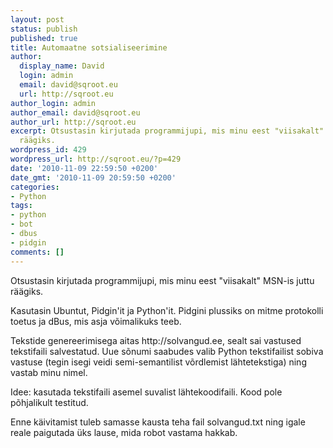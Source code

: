 ```yaml
---
layout: post
status: publish
published: true
title: Automaatne sotsialiseerimine
author:
  display_name: David
  login: admin
  email: david@sqroot.eu
  url: http://sqroot.eu
author_login: admin
author_email: david@sqroot.eu
author_url: http://sqroot.eu
excerpt: Otsustasin kirjutada programmijupi, mis minu eest "viisakalt" MSN-is juttu
  räägiks.
wordpress_id: 429
wordpress_url: http://sqroot.eu/?p=429
date: '2010-11-09 22:59:50 +0200'
date_gmt: '2010-11-09 20:59:50 +0200'
categories:
- Python
tags:
- python
- bot
- dbus
- pidgin
comments: []
---
```

<p>Otsustasin kirjutada programmijupi, mis minu eest "viisakalt" MSN-is juttu räägiks.</p>
<p>Kasutasin Ubuntut, Pidgin'it ja Python'it. Pidgini plussiks on mitme protokolli toetus ja dBus, mis asja võimalikuks teeb.</p>
<p>Tekstide genereerimisega aitas http://solvangud.ee, sealt sai vastused tekstifaili salvestatud. Uue sõnumi saabudes valib Python tekstifailist sobiva vastuse (tegin isegi veidi semi-semantilist võrdlemist lähtetekstiga) ning vastab minu nimel.</p>
<p>Idee: kasutada tekstifaili asemel suvalist lähtekoodifaili. Kood pole põhjalikult testitud.</p>
<p><span class="Apple-style-span">Enne käivitamist tuleb samasse kausta teha fail solvangud.txt ning igale reale paigutada üks lause, mida robot vastama hakkab.</span><br />
<script src="https://gist.github.com/2656981.js?file=insult.py"></script></p>
